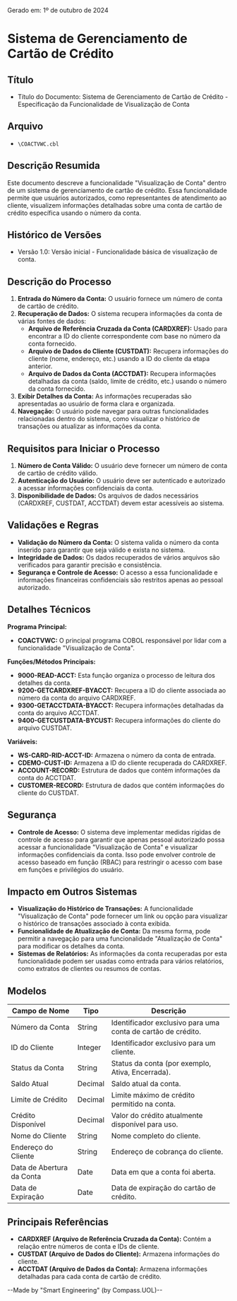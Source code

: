 Gerado em: 1º de outubro de 2024

# **Sistema de Gerenciamento de Cartão de Crédito**

## Título

- Título do Documento: Sistema de Gerenciamento de Cartão de Crédito - Especificação da Funcionalidade de Visualização de Conta

## Arquivo

- `\COACTVWC.cbl`

## Descrição Resumida

Este documento descreve a funcionalidade "Visualização de Conta" dentro de um sistema de gerenciamento de cartão de crédito. Essa funcionalidade permite que usuários autorizados, como representantes de atendimento ao cliente, visualizem informações detalhadas sobre uma conta de cartão de crédito específica usando o número da conta.

## Histórico de Versões

- Versão 1.0: Versão inicial - Funcionalidade básica de visualização de conta.

## Descrição do Processo

1. **Entrada do Número da Conta:** O usuário fornece um número de conta de cartão de crédito.
2. **Recuperação de Dados:** O sistema recupera informações da conta de várias fontes de dados:
    - **Arquivo de Referência Cruzada da Conta (CARDXREF):** Usado para encontrar a ID do cliente correspondente com base no número da conta fornecido.
    - **Arquivo de Dados do Cliente (CUSTDAT):** Recupera informações do cliente (nome, endereço, etc.) usando a ID do cliente da etapa anterior.
    - **Arquivo de Dados da Conta (ACCTDAT):** Recupera informações detalhadas da conta (saldo, limite de crédito, etc.) usando o número da conta fornecido.
3. **Exibir Detalhes da Conta:** As informações recuperadas são apresentadas ao usuário de forma clara e organizada.
4. **Navegação:** O usuário pode navegar para outras funcionalidades relacionadas dentro do sistema, como visualizar o histórico de transações ou atualizar as informações da conta.

## Requisitos para Iniciar o Processo

1. **Número de Conta Válido:** O usuário deve fornecer um número de conta de cartão de crédito válido.
2. **Autenticação do Usuário:** O usuário deve ser autenticado e autorizado a acessar informações confidenciais da conta.
3. **Disponibilidade de Dados:** Os arquivos de dados necessários (CARDXREF, CUSTDAT, ACCTDAT) devem estar acessíveis ao sistema.

## Validações e Regras

* **Validação do Número da Conta:** O sistema valida o número da conta inserido para garantir que seja válido e exista no sistema.
* **Integridade de Dados:** Os dados recuperados de vários arquivos são verificados para garantir precisão e consistência.
* **Segurança e Controle de Acesso:** O acesso a essa funcionalidade e informações financeiras confidenciais são restritos apenas ao pessoal autorizado.

## Detalhes Técnicos

**Programa Principal:**

* **COACTVWC:** O principal programa COBOL responsável por lidar com a funcionalidade "Visualização de Conta".

**Funções/Métodos Principais:**

* **9000-READ-ACCT:** Esta função organiza o processo de leitura dos detalhes da conta.
* **9200-GETCARDXREF-BYACCT:** Recupera a ID do cliente associada ao número da conta do arquivo CARDXREF.
* **9300-GETACCTDATA-BYACCT:** Recupera informações detalhadas da conta do arquivo ACCTDAT.
* **9400-GETCUSTDATA-BYCUST:** Recupera informações do cliente do arquivo CUSTDAT.

**Variáveis:**

* **WS-CARD-RID-ACCT-ID:** Armazena o número da conta de entrada.
* **CDEMO-CUST-ID:** Armazena a ID do cliente recuperada do CARDXREF.
* **ACCOUNT-RECORD:** Estrutura de dados que contém informações da conta do ACCTDAT.
* **CUSTOMER-RECORD:** Estrutura de dados que contém informações do cliente do CUSTDAT.

## Segurança

* **Controle de Acesso:** O sistema deve implementar medidas rígidas de controle de acesso para garantir que apenas pessoal autorizado possa acessar a funcionalidade "Visualização de Conta" e visualizar informações confidenciais da conta. Isso pode envolver controle de acesso baseado em função (RBAC) para restringir o acesso com base em funções e privilégios do usuário.

## Impacto em Outros Sistemas

* **Visualização do Histórico de Transações:** A funcionalidade "Visualização de Conta" pode fornecer um link ou opção para visualizar o histórico de transações associado à conta exibida.
* **Funcionalidade de Atualização de Conta:** Da mesma forma, pode permitir a navegação para uma funcionalidade "Atualização de Conta" para modificar os detalhes da conta.
* **Sistemas de Relatórios:** As informações da conta recuperadas por esta funcionalidade podem ser usadas como entrada para vários relatórios, como extratos de clientes ou resumos de contas.

## Modelos

| Campo de Nome        | Tipo     | Descrição                                          |
|---------------------|----------|------------------------------------------------------|
| Número da Conta     | String   | Identificador exclusivo para uma conta de cartão de crédito.       |
| ID do Cliente         | Integer  | Identificador exclusivo para um cliente.                   |
| Status da Conta      | String   | Status da conta (por exemplo, Ativa, Encerrada).        |
| Saldo Atual         | Decimal  | Saldo atual da conta.                    |
| Limite de Crédito    | Decimal  | Limite máximo de crédito permitido na conta.      |
| Crédito Disponível  | Decimal  | Valor do crédito atualmente disponível para uso.      |
| Nome do Cliente      | String   | Nome completo do cliente.                          |
| Endereço do Cliente | String   | Endereço de cobrança do cliente.                          |
| Data de Abertura da Conta | Date     | Data em que a conta foi aberta.                  |
| Data de Expiração   | Date     | Data de expiração do cartão de crédito.                 |

## Principais Referências

* **CARDXREF (Arquivo de Referência Cruzada da Conta):** Contém a relação entre números de conta e IDs de cliente.
* **CUSTDAT (Arquivo de Dados do Cliente):** Armazena informações do cliente.
* **ACCTDAT (Arquivo de Dados da Conta):** Armazena informações detalhadas para cada conta de cartão de crédito.

--Made by "Smart Engineering" (by Compass.UOL)--